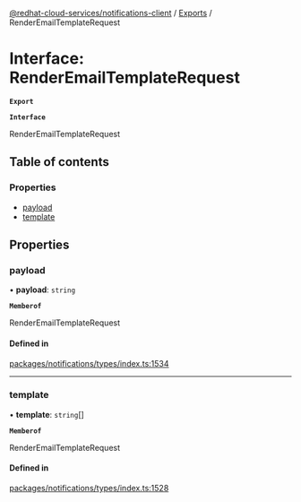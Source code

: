 [@redhat-cloud-services/notifications-client](../README.md) / [Exports](../modules.md) / RenderEmailTemplateRequest

# Interface: RenderEmailTemplateRequest

**`Export`**

**`Interface`**

RenderEmailTemplateRequest

## Table of contents

### Properties

- [payload](RenderEmailTemplateRequest.md#payload)
- [template](RenderEmailTemplateRequest.md#template)

## Properties

### payload

• **payload**: `string`

**`Memberof`**

RenderEmailTemplateRequest

#### Defined in

[packages/notifications/types/index.ts:1534](https://github.com/RedHatInsights/javascript-clients/blob/master/packages/notifications/types/index.ts#L1534)

___

### template

• **template**: `string`[]

**`Memberof`**

RenderEmailTemplateRequest

#### Defined in

[packages/notifications/types/index.ts:1528](https://github.com/RedHatInsights/javascript-clients/blob/master/packages/notifications/types/index.ts#L1528)
